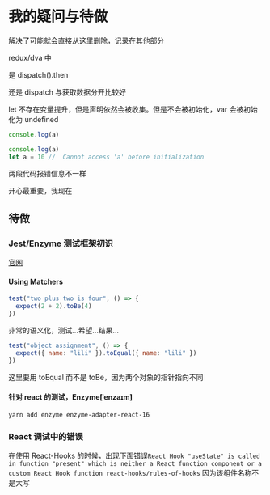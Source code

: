 # 我的疑问与待做

解决了可能就会直接从这里删除，记录在其他部分

redux/dva 中

是 dispatch().then

还是 dispatch 与获取数据分开比较好

let 不存在变量提升，但是声明依然会被收集。但是不会被初始化，var 会被初始化为 undefined

```js
console.log(a)

console.log(a)
let a = 10 //  Cannot access 'a' before initialization
```

两段代码报错信息不一样

开心最重要，我现在

## 待做

### Jest/Enzyme 测试框架初识

[官网](https://jestjs.io)

#### Using Matchers

```js
test("two plus two is four", () => {
  expect(2 + 2).toBe(4)
})
```

非常的语义化，测试...希望...结果...

```js
test("object assignment", () => {
  expect({ name: "lili" }).toEqual({ name: "lili" })
})
```

这里要用 toEqual 而不是 toBe，因为两个对象的指针指向不同

#### 针对 react 的测试，Enzyme[ˈenzaɪm]

`yarn add enzyme enzyme-adapter-react-16`

### React 调试中的错误

在使用 React-Hooks 的时候，出现下面错误`React Hook "useState" is called in function "present" which is neither a React function component or a custom React Hook function react-hooks/rules-of-hooks` 因为该组件名称不是大写
